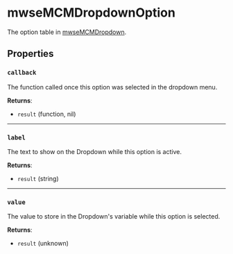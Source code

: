 # mwseMCMDropdownOption
<div class="search_terms" style="display: none">mwsemcmdropdownoption</div>

<!---
	This file is autogenerated. Do not edit this file manually. Your changes will be ignored.
	More information: https://github.com/MWSE/MWSE/tree/master/docs
-->

The option table in [mwseMCMDropdown](./mwseMCMDropdown.md#options).

## Properties

### `callback`
<div class="search_terms" style="display: none">callback</div>

The function called once this option was selected in the dropdown menu.

**Returns**:

* `result` (function, nil)

***

### `label`
<div class="search_terms" style="display: none">label</div>

The text to show on the Dropdown while this option is active.

**Returns**:

* `result` (string)

***

### `value`
<div class="search_terms" style="display: none">value</div>

The value to store in the Dropdown's variable while this option is selected.

**Returns**:

* `result` (unknown)

